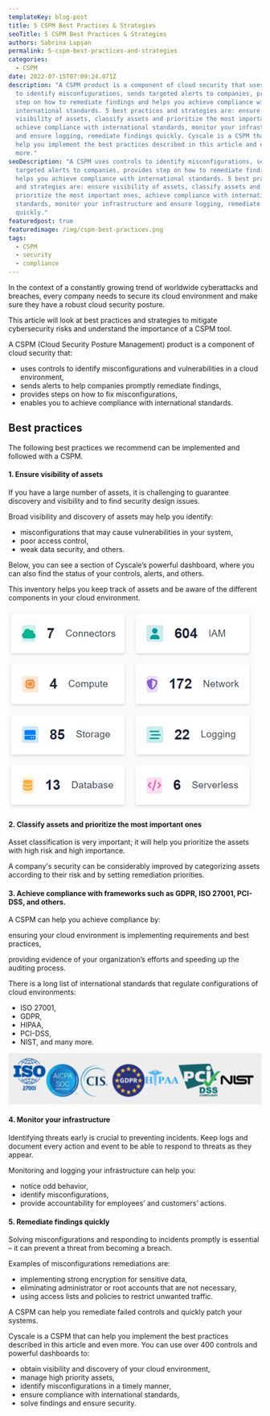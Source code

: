 ```yaml
---
templateKey: blog-post
title: 5 CSPM Best Practices & Strategies
seoTitle: 5 CSPM Best Practices & Strategies
authors: Sabrina Lupșan
permalink: 5-cspm-best-practices-and-strategies
categories:
  - CSPM
date: 2022-07-15T07:09:24.071Z
description: "A CSPM product is a component of cloud security that uses controls
  to identify misconfigurations, sends targeted alerts to companies, provides
  step on how to remediate findings and helps you achieve compliance with
  international standards. 5 best practices and strategies are: ensure
  visibility of assets, classify assets and prioritize the most important ones,
  achieve compliance with international standards, monitor your infrastructure
  and ensure logging, remediate findings quickly. Cyscale is a CSPM that can
  help you implement the best practices described in this article and even
  more."
seoDescription: "A CSPM uses controls to identify misconfigurations, sends
  targeted alerts to companies, provides step on how to remediate findings and
  helps you achieve compliance with international standards. 5 best practices
  and strategies are: ensure visibility of assets, classify assets and
  prioritize the most important ones, achieve compliance with international
  standards, monitor your infrastructure and ensure logging, remediate findings
  quickly."
featuredpost: true
featuredimage: /img/cspm-best-practices.png
tags:
  - CSPM
  - security
  - compliance
---
```

In the context of a constantly growing trend of worldwide cyberattacks and breaches, every company needs to secure its cloud environment and make sure they have a robust cloud security posture.  

This article will look at best practices and strategies to mitigate cybersecurity risks and understand the importance of a CSPM tool. 

A CSPM (Cloud Security Posture Management) product is a component of cloud security that: 

* uses controls to identify misconfigurations and vulnerabilities in a cloud environment, 
* sends alerts to help companies promptly remediate findings,  
* provides steps on how to fix misconfigurations, 
* enables you to achieve compliance with international standards. 

## Best practices

The following best practices we recommend can be implemented and followed with a CSPM. 

#### 1. Ensure visibility of assets

If you have a large number of assets, it is challenging to guarantee discovery and visibility and to find security design issues. 

Broad visibility and discovery of assets may help you identify: 

* misconfigurations that may cause vulnerabilities in your system, 
* poor access control, 
* weak data security, and others. 

Below, you can see a section of Cyscale’s powerful dashboard, where you can also find the status of your controls, alerts, and others. 

This inventory helps you keep track of assets and be aware of the different components in your cloud environment. 

![Dashboard inventory in Cyscale](/img/inventory-dashboard.png "Dashboard inventory in Cyscale")

#### 2. Classify assets and prioritize the most important ones

Asset classification is very important; it will help you prioritize the assets with high risk and high importance. 

A company's security can be considerably improved by categorizing assets according to their risk and by setting remediation priorities. 

#### 3. Achieve compliance with frameworks such as GDPR, ISO 27001, PCI-DSS, and others.

A CSPM can help you achieve compliance by: 

ensuring your cloud environment is implementing requirements and best practices,  

providing evidence of your organization’s efforts and speeding up the auditing process. 

There is a long list of international standards that regulate configurations of cloud environments: 

* ISO 27001,  
* GDPR,  
* HIPAA, 
* PCI-DSS, 
* NIST, and many more. 

![International compliance standards](/img/standards.png#shadow "International compliance standards")

#### 4. Monitor your infrastructure

Identifying threats early is crucial to preventing incidents. Keep logs and document every action and event to be able to respond to threats as they appear. 

Monitoring and logging your infrastructure can help you: 

* notice odd behavior, 
* identify misconfigurations, 
* provide accountability for employees’ and customers’ actions. 

#### 5. Remediate findings quickly

Solving misconfigurations and responding to incidents promptly is essential – it can prevent a threat from becoming a breach.  

Examples of misconfigurations remediations are:  

* implementing strong encryption for sensitive data, 
* eliminating administrator or root accounts that are not necessary, 
* using access lists and policies to restrict unwanted traffic. 

A CSPM can help you remediate failed controls and quickly patch your systems. 

Cyscale is a CSPM that can help you implement the best practices described in this article and even more. You can use over 400 controls and powerful dashboards to: 

* obtain visibility and discovery of your cloud environment, 
* manage high priority assets, 
* identify misconfigurations in a timely manner, 
* ensure compliance with international standards, 
* solve findings and ensure security.